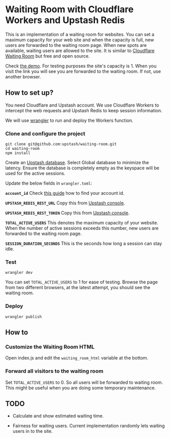 # Waiting Room with Cloudflare Workers and Upstash Redis
              
This is an implementation of a waiting room for websites. You can set a maximum capacity for your web site and when the capacity is full, new users are forwarded to the waiting room page. When new spots are available, waiting users are allowed to the site. It is similar to [Cloudflare Waiting Room](https://www.cloudflare.com/waiting-room/) but free and open source.

Check [the demo](https://waiting-room.upsdev.workers.dev/). For testing purposes the site's capacity is 1. When you visit the link you will see you are forwarded to the waiting room. If not, use another browser.

## How to set up?
You need Cloudflare and Upstash account. We use Cloudflare Workers to intercept the web requests and Upstash Redis to keep session information.

We will use [wrangler](https://github.com/cloudflare/wrangler) to run and deploy the Workers function. 

### Clone and configure the project
```shell
git clone git@github.com:upstash/waiting-room.git
cd waiting-room
npm install
```
           
Create an [Upstash database](https://docs.upstash.com/). Select Global database to minimize the latency. Ensure the database is completely empty as the keyspace will be used for the active sessions. 

Update the below fields in `wrangler.toml`: 

**`account_id`** Check [this guide](https://developers.cloudflare.com/workers/get-started/guide#3-configure-the-workers-cli) how to find your account id.

**`UPSTASH_REDIS_REST_URL`** Copy this from [Upstash console](https://console.upstash.com).

**`UPSTASH_REDIS_REST_TOKEN`** Copy this from [Upstash console](https://console.upstash.com).
                                                                       
**`TOTAL_ACTIVE_USERS`** This denotes the maximum capacity of your website. When the number of active sessions exceeds this number, new users are forwarded to the waiting room page.

**`SESSION_DURATION_SECONDS`** This is the seconds how long a session can stay idle. 

### Test
```shell
wrangler dev
```
You can set `TOTAL_ACTIVE_USERS` to 1 for ease of testing. Browse the page from two different browsers, at the latest attempt, you should see the waiting room.

### Deploy
```shell
wrangler publish
```

## How to 
  
### Customize the Waiting Room HTML
Open index.js and edit the `waiting_room_html` variable at the bottom.

### Forward all visitors to the waiting room
Set `TOTAL_ACTIVE_USERS` to 0. So all users will be forwarded to waiting room. This might be useful when you are doing some temporary maintenance. 

## TODO

- Calculate and show estimated waiting time.

- Fairness for waiting users. Current implementation randomly lets waiting users in to the site.   

